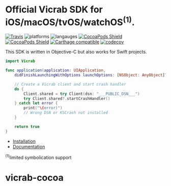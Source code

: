 <p align="center">
   <!-- <a href="https://vicrab.io" target="_blank" align="center">
        <img src="https://vicrab-brand.storage.googleapis.com/vicrab-logo-black.png" width="280">
    </a> -->
<br/>
    <h1>Official Vicrab SDK for iOS/macOS/tvOS/watchOS<sup>(1)</sup>.</h1>
</p>

[![Travis](https://img.shields.io/travis/getvicrab/vicrab-cocoa.svg?maxAge=2592000)](https://travis-ci.org/getvicrab/vicrab-cocoa)
![platforms](https://img.shields.io/badge/platforms-iOS%20%7C%20tvOS%20%7C%20OSX-333333.svg)
![langauges](https://img.shields.io/badge/languages-Swift%20%7C%20ObjC-333333.svg)
[![CocoaPods Shield](https://img.shields.io/cocoapods/v/Vicrab.svg)](https://cocoapods.org/pods/Sentry)
[![CocoaPods Shield](https://img.shields.io/cocoapods/dt/Vicrab.svg)](https://cocoapods.org/pods/Vicrab)
[![Carthage compatible](https://img.shields.io/badge/Carthage-compatible-4BC51D.svg?style=flat)](https://github.com/Carthage/Carthage)
[![codecov](https://codecov.io/gh/getvicrab/vicrab-cocoa/branch/master/graph/badge.svg)](https://codecov.io/gh/getvicrab/vicrab-cocoa)

This SDK is written in Objective-C but also works for Swift projects.

```swift
import Vicrab

func application(application: UIApplication,
    didFinishLaunchingWithOptions launchOptions: [NSObject: AnyObject]?) -> Bool {

    // Create a Vicrab client and start crash handler
    do {
        Client.shared = try Client(dsn: "___PUBLIC_DSN___")
        try Client.shared?.startCrashHandler()
    } catch let error {
        print("\(error)")
        // Wrong DSN or KSCrash not installed
    }

    return true
}
```

- [Installation](https://docs.vicrab.io/clients/cocoa/#installation)
- [Documentation](https://docs.vicrab.io/clients/cocoa/)

<sup>(1)</sup>limited symbolication support
# vicrab-cocoa
